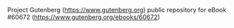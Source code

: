 Project Gutenberg (https://www.gutenberg.org) public repository for
eBook #60672 (https://www.gutenberg.org/ebooks/60672)
